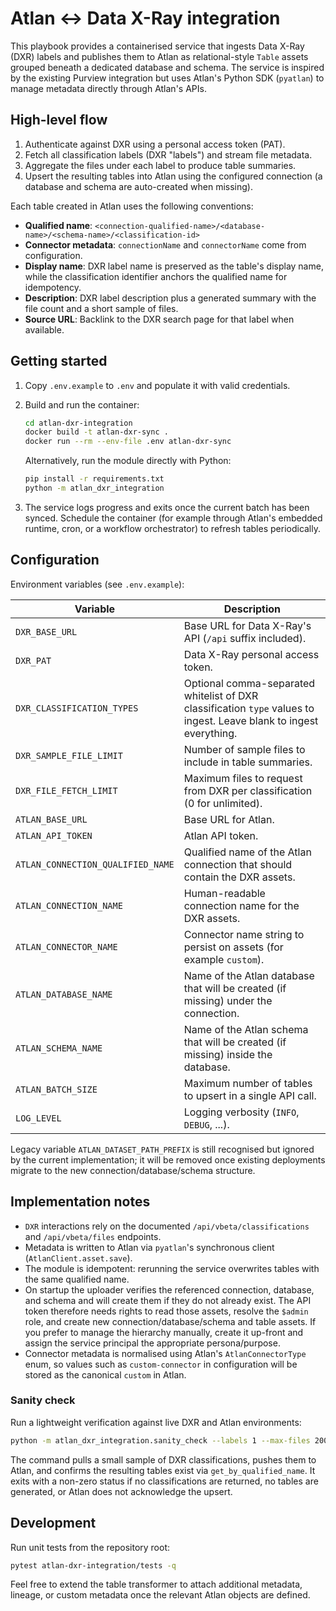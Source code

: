 # Atlan ↔ Data X-Ray integration

This playbook provides a containerised service that ingests Data X-Ray (DXR) labels and
publishes them to Atlan as relational-style `Table` assets grouped beneath a dedicated
database and schema. The service is inspired by the existing
Purview integration but uses Atlan's Python SDK (`pyatlan`) to manage metadata directly
through Atlan's APIs.

## High-level flow

1. Authenticate against DXR using a personal access token (PAT).
2. Fetch all classification labels (DXR "labels") and stream file metadata.
3. Aggregate the files under each label to produce table summaries.
4. Upsert the resulting tables into Atlan using the configured connection (a database and
   schema are auto-created when missing).

Each table created in Atlan uses the following conventions:

- **Qualified name**: `<connection-qualified-name>/<database-name>/<schema-name>/<classification-id>`
- **Connector metadata**: `connectionName` and `connectorName` come from configuration.
- **Display name**: DXR label name is preserved as the table's display name, while the
  classification identifier anchors the qualified name for idempotency.
- **Description**: DXR label description plus a generated summary with the file count and
  a short sample of files.
- **Source URL**: Backlink to the DXR search page for that label when available.

## Getting started

1. Copy `.env.example` to `.env` and populate it with valid credentials.
2. Build and run the container:

   ```bash
   cd atlan-dxr-integration
   docker build -t atlan-dxr-sync .
   docker run --rm --env-file .env atlan-dxr-sync
   ```

   Alternatively, run the module directly with Python:

   ```bash
   pip install -r requirements.txt
   python -m atlan_dxr_integration
   ```

3. The service logs progress and exits once the current batch has been synced.
   Schedule the container (for example through Atlan's embedded runtime, cron, or a
   workflow orchestrator) to refresh tables periodically.

## Configuration

Environment variables (see `.env.example`):

| Variable | Description |
|----------|-------------|
| `DXR_BASE_URL` | Base URL for Data X-Ray's API (`/api` suffix included). |
| `DXR_PAT` | Data X-Ray personal access token. |
| `DXR_CLASSIFICATION_TYPES` | Optional comma-separated whitelist of DXR classification `type` values to ingest. Leave blank to ingest everything. |
| `DXR_SAMPLE_FILE_LIMIT` | Number of sample files to include in table summaries. |
| `DXR_FILE_FETCH_LIMIT` | Maximum files to request from DXR per classification (0 for unlimited). |
| `ATLAN_BASE_URL` | Base URL for Atlan. |
| `ATLAN_API_TOKEN` | Atlan API token. |
| `ATLAN_CONNECTION_QUALIFIED_NAME` | Qualified name of the Atlan connection that should contain the DXR assets. |
| `ATLAN_CONNECTION_NAME` | Human-readable connection name for the DXR assets. |
| `ATLAN_CONNECTOR_NAME` | Connector name string to persist on assets (for example `custom`). |
| `ATLAN_DATABASE_NAME` | Name of the Atlan database that will be created (if missing) under the connection. |
| `ATLAN_SCHEMA_NAME` | Name of the Atlan schema that will be created (if missing) inside the database. |
| `ATLAN_BATCH_SIZE` | Maximum number of tables to upsert in a single API call. |
| `LOG_LEVEL` | Logging verbosity (`INFO`, `DEBUG`, ...). |

Legacy variable `ATLAN_DATASET_PATH_PREFIX` is still recognised but ignored by the current
implementation; it will be removed once existing deployments migrate to the new
connection/database/schema structure.

## Implementation notes

- `DXR` interactions rely on the documented `/api/vbeta/classifications` and
  `/api/vbeta/files` endpoints.
- Metadata is written to Atlan via `pyatlan`'s synchronous client (`AtlanClient.asset.save`).
- The module is idempotent: rerunning the service overwrites tables with the same
  qualified name.
- On startup the uploader verifies the referenced connection, database, and schema and
  will create them if they do not already exist. The API token therefore needs rights to
  read those assets, resolve the `$admin` role, and create new connection/database/schema
  and table assets. If you prefer to manage the hierarchy manually, create it up-front and
  assign the service principal the
  appropriate persona/purpose.
- Connector metadata is normalised using Atlan's `AtlanConnectorType` enum, so values such
  as `custom-connector` in configuration will be stored as the canonical `custom` in
  Atlan.

### Sanity check

Run a lightweight verification against live DXR and Atlan environments:

```bash
python -m atlan_dxr_integration.sanity_check --labels 1 --max-files 200
```

The command pulls a small sample of DXR classifications, pushes them to Atlan, and
confirms the resulting tables exist via `get_by_qualified_name`. It exits with a non-zero
status if no classifications are returned, no tables are generated, or Atlan does not
acknowledge the upsert.

## Development

Run unit tests from the repository root:

```bash
pytest atlan-dxr-integration/tests -q
```

Feel free to extend the table transformer to attach additional metadata, lineage, or
custom metadata once the relevant Atlan objects are defined.

